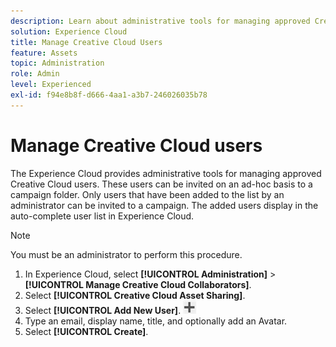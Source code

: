 ```yaml
---
description: Learn about administrative tools for managing approved Creative Cloud users in Experience Cloud. 
solution: Experience Cloud
title: Manage Creative Cloud Users 
feature: Assets
topic: Administration
role: Admin
level: Experienced
exl-id: f94e8b8f-d666-4aa1-a3b7-246026035b78
---
```

# Manage Creative Cloud users

The Experience Cloud provides administrative tools for managing approved Creative Cloud users. These users can be invited on an ad-hoc basis to a campaign folder. Only users that have been added to the list by an administrator can be invited to a campaign. The added users display in the auto-complete user list in Experience Cloud.

>[!NOTE]
>
>You must be an administrator to perform this procedure.

1. In Experience Cloud, select **[!UICONTROL Administration]** > **[!UICONTROL Manage Creative Cloud Collaborators]**.
1. Select **[!UICONTROL Creative Cloud Asset Sharing]**.
1. Select **[!UICONTROL Add New User]**.  ![add new user](assets/mac_add_icon.png)
1. Type an email, display name, title, and optionally add an Avatar.
1. Select **[!UICONTROL Create]**.
